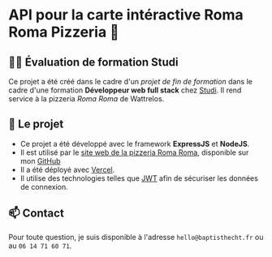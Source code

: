 # API pour la carte intéractive Roma Roma Pizzeria 🍕

## 👩‍💻 Évaluation de formation Studi
Ce projet a été créé dans le cadre d'un *projet de fin de formation* dans le cadre d'une formation **Développeur web full stack** chez [Studi](https://www.studi.com/fr/formation/developpement/graduate-developpeur-web-full-stack).
Il rend service à la pizzeria *Roma Roma* de Wattrelos.



## 🚀 Le projet

* Ce projet a été développé avec le framework **ExpressJS** et **NodeJS**.
* Il est utilisé par le [site web de la pizzeria Roma Roma](https://client-roma-roma.vercel.app/), disponible sur mon [GitHub](https://github.com/baptisthecht/client-roma-roma)
* Il a été déployé avec [Vercel](https://https://vercel.com/).
* Il utilise des technologies telles que [JWT](https://jwt.io/) afin de sécuriser les données de connexion.



## 📫 Contact

Pour toute question, je suis disponible à l'adresse `hello@baptisthecht.fr` ou au `06 14 71 60 71`.


